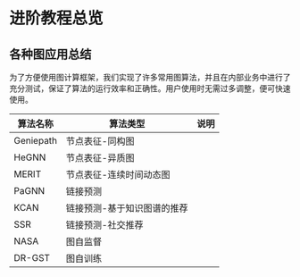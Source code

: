 # 进阶教程总览

## 各种图应用总结

为了方便使用图计算框架，我们实现了许多常用图算法，并且在内部业务中进行了充分测试，保证了算法的运行效率和正确性。用户使用时无需过多调整，便可快速使用。

| 算法名称        | 算法类型                  | 说明                             |
| -------------- | ----------------------- | ------------------------------- |
| Geniepath      | 节点表征-同构图            |                                 |
| HeGNN          | 节点表征-异质图            |                                 |
| MERIT          | 节点表征-连续时间动态图     |                                 |
| PaGNN          | 链接预测                  |                                |
| KCAN           | 链接预测-基于知识图谱的推荐  |                                 |
| SSR            | 链接预测-社交推荐          |                                 |
| NASA           | 图自监督                  |                                |
| DR-GST         | 图自训练                  |                                |
